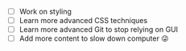 - [ ] Work on styling
- [ ] Learn more advanced CSS techniques
- [ ] Learn more advanced Git to stop relying on GUI
- [ ] Add more content to slow down computer 😜